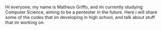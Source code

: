Hi everyone, my name is Matheus Griffo, and im currently studying Computer Science, aiming to be a pentester in the future. Here i will share some of the codes that im developing in high school, and talk about stuff that im working on.
